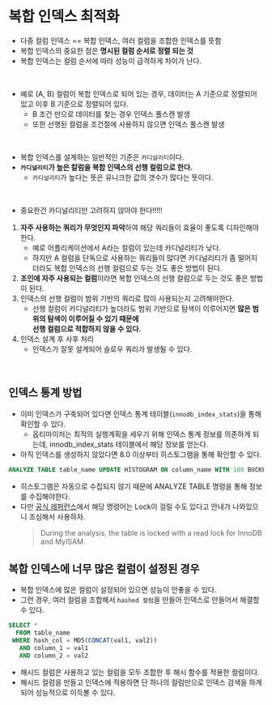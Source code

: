 # 복합 인덱스 최적화
- 다중 컬럼 인덱스 == 복합 인덱스, 여러 컬럼을 조합한 인덱스를 뜻함
- 복합 인덱스의 중요한 점은 **명시된 컬럼 순서로 정렬 되는 것**
- 복합 인덱스는 컬럼 순서에 따라 성능이 급격하게 차이가 난다.

<br> 

- 예로 (A, B) 컬럼이 복합 인덱스로 되어 있는 경우, 데이터는 A 기준으로 정렬되어 있고 이후 B 기준으로 정렬되어 있다.
  - B 조건 만으로 데이터를 찾는 경우 인덱스 풀스캔 발생
  - 또한 선행된 컬럼을 조건절에 사용하지 않으면 인덱스 풀스캔 발생

<br>

- 복합 인덱스를 설계하는 일반적인 기준은 `카디널리티`이다.
- **`카디널리티`가 높은 칼럼을 복합 인덱스의 선행 컬럼으로 한다.**
  - `카디널리티`가 높다는 뜻은 유니크한 값의 갯수가 많다는 뜻이다.

<br>

- 중요한건 카디널리티만 고려하지 않아야 한다!!!!!
1. **자주 사용하는 쿼리가 무엇인지 파악**하여 해당 쿼리들이 효율이 좋도록 디자인해야한다.
    - 예로 어플리케이션에서 A라는 컬럼이 있는데 카디널리티가 낮다.
    - 하지만 A 컬럼을 단독으로 사용하는 쿼리들이 많다면 카디널리티가 좀 떨어지더라도 복합 인덱스의 선행 컬럼으로 두는 것도 좋은 방법이 된다.
2. **조인에 자주 사용되는 컬럼**이라면 복합 인덱스의 선행 컬럼으로 두는 것도 좋은 방법이 된다.
3. 인덱스의 선행 컬럼이 범위 기반의 쿼리로 많이 사용되는지 고려해야한다.
   - 선행 컬럼이 카디널리티가 높더라도 범위 기반으로 탐색이 이루어지면 **많은 범위의 탐색이 이루어질 수 있기 때문에** <br> 
   **선행 컬럼으로 적합하지 않을 수 있다.**
4. 인덱스 설계 후 사후 처리
   - 인덱스가 잘못 설계되어 슬로우 쿼리가 발생될 수 있다.

<br>

## 인덱스 통계 방법
- 이미 인덱스가 구축되어 있다면 인덱스 통계 테이블(`innodb_index_stats`)을 통해 확인할 수 있다.
  - 옵티마이저는 최적의 실행계획을 세우기 위해 인덱스 통계 정보를 의존하게 되는데, innodb_index_stats 테이블에서 해당 정보를 얻는다.
- 아직 인덱스를 생성하지 않았다면 8.0 이상부터 히스토그램을 통해 확인할 수 있다.
```sql
ANALYZE TABLE table_name UPDATE HISTOGRAM ON column_name WITH 100 BUCKETS;
```
- 히스토그램은 자동으로 수집되지 않기 때문에 ANALYZE TABLE 명령을 통해 정보를 수집해야한다.
- 다만 [공식 레퍼런스](https://dev.mysql.com/doc/refman/8.0/en/analyze-table.html)에서 해당 명령어는 Lock이 걸릴 수도 있다고 안내가 나와있으니 조심해서 사용하자.
    > During the analysis, the table is locked with a read lock for InnoDB and MyISAM.



## 복합 인덱스에 너무 많은 컬럼이 설정된 경우
- 복합 인덱스에 많은 컬럼이 설정되어 있으면 성능이 안좋을 수 있다.
- 그런 경우, 여러 컬럼을 조합해서 `hashed 컬럼`을 만들어 인덱스로 만들어서 해결할 수 있다.
```sql
SELECT *
  FROM table_name
 WHERE hash_col = MD5(CONCAT(val1, val2))
   AND column_1 = val1
   AND column_2 = val2 
```
- 해시드 컬럼은 사용하고 있는 컬럼을 모두 조합한 후 해시 함수를 적용한 컬럼이다.
- 해시드 컬럼을 만들고 인덱스에 적용하면 단 하나의 컬럼만으로 인덱스 검색을 하게 되어 성능적으로 이득볼 수 있다.